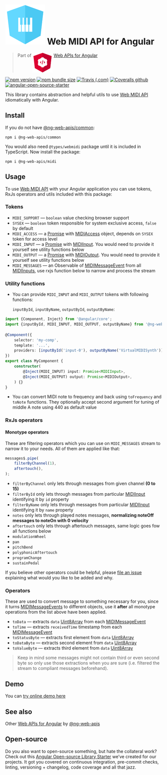 # ![ng-web-apis logo](https://github.com/ng-web-apis/midi/blob/master/projects/demo/src/assets/logo.svg) Web MIDI API for Angular

> Part of <img src="projects/demo/src/assets/web-api.svg" align="top"> [Web APIs for Angular](https://ng-web-apis.github.io/)

[![npm version](https://img.shields.io/npm/v/@ng-web-apis/midi.svg)](https://npmjs.com/package/@ng-web-apis/midi)
[![npm bundle size](https://img.shields.io/bundlephobia/minzip/@ng-web-apis/midi)](https://bundlephobia.com/result?p=@ng-web-apis/midi)
[![Travis (.com)](https://img.shields.io/travis/com/ng-web-apis/midi)](https://travis-ci.com/ng-web-apis/midi)
[![Coveralls github](https://img.shields.io/coveralls/github/ng-web-apis/midi)](https://coveralls.io/github/ng-web-apis/midi?branch=master)
[![angular-open-source-starter](https://img.shields.io/badge/made%20with-angular--open--source--starter-d81676?logo=angular)](https://github.com/TinkoffCreditSystems/angular-open-source-starter)

This library contains abstraction and helpful utils to use [Web MIDI API](https://www.w3.org/TR/webmidi) idiomatically with Angular.

## Install

If you do not have [@ng-web-apis/common](https://github.com/ng-web-apis/common):

```
npm i @ng-web-apis/common
```

You would also need `@types/webmidi` package until it is included in TypeScript. Now install the package:

```
npm i @ng-web-apis/midi
```

## Usage

To use [Web MIDI API](https://www.w3.org/TR/webmidi) with your Angular application you can
use tokens, RxJs operators and utils included with this package:

### Tokens

-   `MIDI_SUPPORT` — `boolean` value checking browser support
-   `SYSEX` — `boolean` token responsible for system exclusive access, `false` by default
-   `MIDI_ACCESS` — a [Promise](https://developer.mozilla.org/ru/docs/Web/JavaScript/Reference/Global_Objects/Promise)
    with [MIDIAccess](https://developer.mozilla.org/en-US/docs/Web/API/MIDIAccess) object,
    depends on `SYSEX` token for access level
-   `MIDI_INPUT` — a [Promise](https://developer.mozilla.org/ru/docs/Web/JavaScript/Reference/Global_Objects/Promise)
    with [MIDIInput](https://developer.mozilla.org/en-US/docs/Web/API/MIDIInput). You would need to
    provide it yourself see utility functions below
-   `MIDI_OUTPUT` — a [Promise](https://developer.mozilla.org/ru/docs/Web/JavaScript/Reference/Global_Objects/Promise)
    with [MIDIOutput](https://developer.mozilla.org/en-US/docs/Web/API/MIDIOutput). You would need to
    provide it yourself see utility functions below
-   `MIDI_MESSAGES` — an Observable of [MIDIMessageEvent](https://developer.mozilla.org/en-US/docs/Web/API/MIDIMessageEvent)
    from all [MIDIInputs](https://developer.mozilla.org/en-US/docs/Web/API/MIDIInput),
    use rxjs function below to narrow and process the stream

### Utility functions

-   You can provide `MIDI_INPUT` and `MIDI_OUTPUT` tokens with following functions:

    `inputById`, `inputByName`, `outputById`, `outputByName`:

```typescript
import {Component, Inject} from '@angular/core';
import {inputById, MIDI_INPUT, MIDI_OUTPUT, outputByName} from '@ng-web-apis/midi';

@Component({
    selector: 'my-comp',
    template: '...',
    providers: [inputById('input-0'), outputByName('VirtualMIDISynth')],
})
export class MyComponent {
    constructor(
        @Inject(MIDI_INPUT) input: Promise<MIDIInput>,
        @Inject(MIDI_OUTPUT) output: Promise<MIDIOutput>,
    ) {}
}
```

-   You can convert MIDI note to frequency and back using `toFrequency` and `toNote` functions.
    They optionally accept second argument for tuning of middle A note using 440 as default value

### RxJs operators

#### Monotype operators

These are filtering operators which you can use on `MIDI_MESSAGES` stream to narrow it to your needs.
All of them are applied like that:

```typescript
messages$.pipe(
    filterByChannel(1),
    aftertouch(),
);
```

-   `filterByChannel` only lets through messages from given channel **(0 to 15)**
-   `filterById` only lets through messages from particular
    [MIDIInput](https://developer.mozilla.org/en-US/docs/Web/API/MIDIInput)
    identifying it by `id` property
-   `filterByName` only lets through messages from particular
    [MIDIInput](https://developer.mozilla.org/en-US/docs/Web/API/MIDIInput)
    identifying it by `name` property
-   `notes` only lets through played notes messages, **normalizing noteOff messages to noteOn with 0 velocity**
-   `aftertouch` only lets through aftertouch messages, same logic goes fow all functions below
-   `modulationWheel`
-   `pan`
-   `pitchBend`
-   `polyphonicAftertouch`
-   `programChange`
-   `sustainPedal`

If you believe other operators could be helpful, please [file an issue](https://github.com/ng-web-apis/midi/issues) explaining what
would you like to be added and why.

### Operators

These are used to convert message to something necessary for you, since it turns
[MIDIMessageEvents](https://developer.mozilla.org/en-US/docs/Web/API/MIDIMessageEvent)
to different objects, use it **after** all monotype operations from the list above
have been applied.

-   `toData` — extracts `data` [Uint8Array](https://developer.mozilla.org/ru/docs/Web/JavaScript/Reference/Global_Objects/Uint8Array)
    from each [MIDIMessageEvent](https://developer.mozilla.org/en-US/docs/Web/API/MIDIMessageEvent)
-   `toTime` — extracts `receivedTime` timestamp from each
    [MIDIMessageEvent](https://developer.mozilla.org/en-US/docs/Web/API/MIDIMessageEvent)
-   `toStatusByte` — extracts first element from `data` [Uint8Array](https://developer.mozilla.org/ru/docs/Web/JavaScript/Reference/Global_Objects/Uint8Array)
-   `toDataByte` — extracts second element from `data` [Uint8Array](https://developer.mozilla.org/ru/docs/Web/JavaScript/Reference/Global_Objects/Uint8Array)
-   `toValueByte` — extracts third element from `data` [Uint8Array](https://developer.mozilla.org/ru/docs/Web/JavaScript/Reference/Global_Objects/Uint8Array)

> Keep in mind some messages might not contain third or even second byte so only use those
> extractions when you are sure (i.e. filtered the stream to compliant messages beforehand).

## Demo

You can [try online demo here](https://ng-web-apis.github.io/midi)

## See also

Other [Web APIs for Angular](https://ng-web-apis.github.io/) by [@ng-web-apis](https://github.com/ng-web-apis)

## Open-source

Do you also want to open-source something, but hate the collateral work?
Check out this [Angular Open-source Library Starter](https://github.com/TinkoffCreditSystems/angular-open-source-starter)
we’ve created for our projects. It got you covered on continuous integration,
pre-commit checks, linting, versioning + changelog, code coverage and all that jazz.
